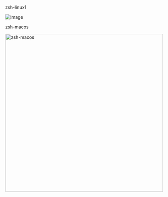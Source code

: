 zsh-linux1

![image](https://user-images.githubusercontent.com/57790433/111655903-fc7aec00-8844-11eb-8bb0-d4f492239ecf.png)

zsh-macos

<img width="500" alt="zsh-macos" src="https://user-images.githubusercontent.com/57790433/111466050-beef6380-875d-11eb-9806-e82fcec2cc80.png">

